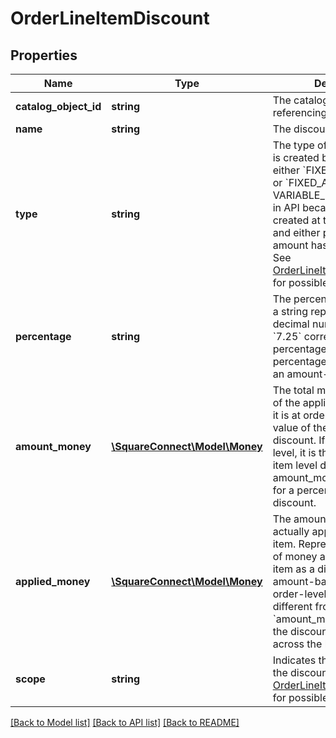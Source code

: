 # OrderLineItemDiscount

## Properties
Name | Type | Description | Notes
------------ | ------------- | ------------- | -------------
**catalog_object_id** | **string** | The catalog object id referencing [CatalogDiscount](#type-catalogdiscount). | [optional] 
**name** | **string** | The discount&#39;s name. | [optional] 
**type** | **string** | The type of the discount. If it is created by API, it would be either &#x60;FIXED_PERCENTAGE&#x60; or &#x60;FIXED_AMOUNT&#x60;.  VARIABLE_* is not supported in API because the order is created at the time of sale and either percentage or amount has to be specified.  See [OrderLineItemDiscountType](#type-orderlineitemdiscounttype) for possible values. | [optional] 
**percentage** | **string** | The percentage of the tax, as a string representation of a decimal number. A value of &#x60;7.25&#x60; corresponds to a percentage of 7.25%.  The percentage won&#39;t be set for an amount-based discount. | [optional] 
**amount_money** | [**\SquareConnect\Model\Money**](Money.md) | The total monetary amount of the applicable discount. If it is at order level, it is the value of the order level discount. If it is at line item level, it is the value of the line item level discount.  The amount_money won&#39;t be set for a percentage-based discount. | [optional] 
**applied_money** | [**\SquareConnect\Model\Money**](Money.md) | The amount of discount actually applied to this line item.  Represents the amount of money applied to a line item as a discount When an amount-based discount is at order-level, this value is different from &#x60;amount_money&#x60; because the discount is distributed across the line items. | [optional] 
**scope** | **string** | Indicates the level at which the discount applies. See [OrderLineItemDiscountScope](#type-orderlineitemdiscountscope) for possible values. | [optional] 

[[Back to Model list]](../README.md#documentation-for-models) [[Back to API list]](../README.md#documentation-for-api-endpoints) [[Back to README]](../README.md)


